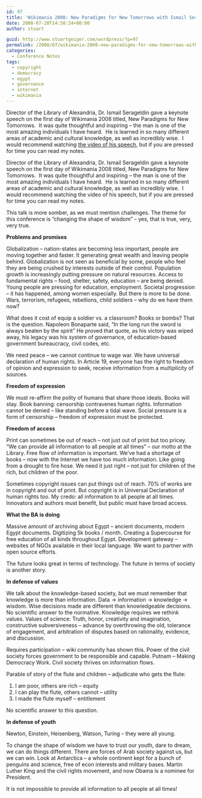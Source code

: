```yaml
---
id: 97
title: 'Wikimania 2008: New Paradigms for New Tomorrows with Ismail Serageldin'
date: 2008-07-20T14:58:24+00:00
author: stuart

guid: http://www.stuartgeiger.com/wordpress/?p=97
permalink: /2008/07/wikimania-2008-new-paradigms-for-new-tomorrows-with-ismail-serageldin/
categories:
  - Conference Notes
tags:
  - copyright
  - democracy
  - egypt
  - governance
  - internet
  - wikimania
---
```

Director of the Library of Alexandria, Dr. Ismail Serageldin gave a keynote speech on the first day of Wikimania 2008 titled, New Paradigms for New Tomorrows.  It was quite thoughtful and inspiring &#8211; the man is one of the most amazing individuals I have heard.  He is learned in so many different areas of academic and cultural knowledge, as well as incredibly wise.  I would recommend watching <a href="http://webcast.bibalex.org/Cast/Details.aspx?ID=gR6dgFbiq/gwaLgzWyw6ug==" target="_blank">the video of his speech</a>, but if you are pressed for time you can read my notes.

<!--more-->


  
Director of the Library of Alexandria, Dr. Ismail Serageldin gave a keynote speech on the first day of Wikimania 2008 titled, New Paradigms for New Tomorrows.  It was quite thoughtful and inspiring &#8211; the man is one of the most amazing individuals I have heard.  He is learned in so many different areas of academic and cultural knowledge, as well as incredibly wise.  I would recommend watching the video of his speech, but if you are pressed for time you can read my notes.

This talk is more somber, as we must mention challenges. The theme for this conference is “changing the shape of wisdom” – yes, that is true, very, very true.

**Problems and** **promises**

Globalization – nation-states are becoming less important, people are moving together and faster. It generating great wealth and leaving people behind. Globalization is not seen as beneficial by some, people who feel they are being crushed by interests outside of their control. Population growth is increasingly putting pressure on natural resources. Access to fundamental rights – food, shelter, safety, education – are being denied. Young people are pressing for education, employment. Societal progression – it has happened, among women especially. But there is more to be done. Wars, terrorism, refugees, rebellions, child soldiers – why do we have them now?

What does it cost of equip a soldier vs. a classroom? Books or bombs? That is the question. Napoleon Bonaparte said, “In the long run the sword is always beaten by the spirit” He proved that quote, as his victory was wiped away, his legacy was his system of governance, of education-based government bureaucracy, civil codes, etc.

We need peace – we cannot continue to wage war. We have universal declaration of human rights. In Article 19, everyone has the right to freedom of opinion and expression to seek, receive information from a multiplicity of sources.

**Freedom of expression**

We must re-affirm the polity of humans that share those ideals. Books will stay. Book banning: censorship contravenes human rights. Information cannot be denied – like standing before a tidal wave. Social pressure is a form of censorship – freedom of expression must be protected.

**Freedom of access**

Print can sometimes be out of reach – not just out of print but too pricey. “We can provide all information to all people at all times” – our motto at the Library. Free flow of information is important. We’ve had a shortage of books – now with the Internet we have too much information. Like going from a drought to fire hose. We need it just right – not just for children of the rich, but children of the poor.

Sometimes copyright issues can put things out of reach. 70% of works are in copyright and out of print. But copyright is in Universal Declaration of human rights too. My credo: all information to all people at all times. Innovators and authors must benefit, but public must have broad access.

**What the BA is doing**

Massive amount of archiving about Egypt – ancient documents, modern Egypt documents. Digitizing 5k books / month. Creating a Supercourse for free education of all kinds throughout Egypt. Development gateway – websites of NGOs available in their local language. We want to partner with open source efforts.

The future looks great in terms of technology. The future in terms of society is another story.

**In defense of values**

We talk about the knowledge-based society, but we must remember that knowledge is more than information. Data -> information -> knowledge -> wisdom. Wise decisions made are different than knowledgeable decisions. No scientific answer to the normative. Knowledge requires we rethink values. Values of science: Truth, honor, creativity and imagination, constructive subversiveness – advance by overthrowing the old, tolerance of engagement, and arbitration of disputes based on rationality, evidence, and discussion.

Requires participation – wiki community has shown this. Power of the civil society forces government to be responsible and capable. Putnam – Making Democracy Work. Civil society thrives on information flows.

Parable of story of the flute and children – adjudicate who gets the flute:

  1. I am poor, others are rich &#8211; equity
  2. I can play the flute, others cannot &#8211; utility
  3. I made the flute myself – entitlement

No scientific answer to this question.

**In defense of youth**

Newton, Einstein, Heisenberg, Watson, Turing – they were all young.

To change the shape of wisdom we have to trust our youth, dare to dream, we can do things different. There are forces of Arab society against us, but we can win. Look at Antarctica – a whole continent kept for a bunch of penguins and science, free of econ interests and military bases. Martin Luther King and the civil rights movement, and now Obama is a nominee for President.

It is not impossible to provide all information to all people at all times!